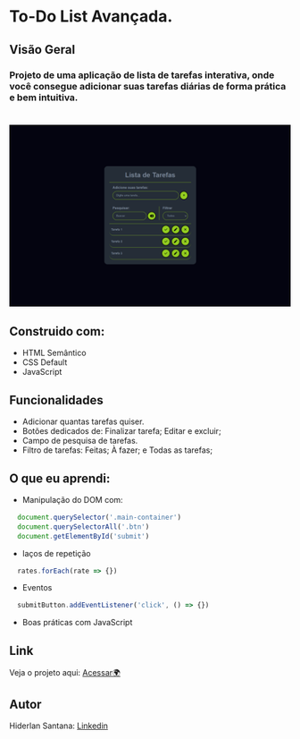 # To-Do List Avançada.
## Visão Geral

### Projeto de uma aplicação de lista de tarefas interativa, onde você consegue adicionar suas tarefas diárias de forma prática e bem intuitiva. 
#

![](./Assets/images/todo-avancada.png)


## Construido com:
- HTML Semântico
- CSS Default
- JavaScript

## Funcionalidades
- Adicionar quantas tarefas quiser.
- Botões dedicados de: Finalizar tarefa; Editar e excluir;
- Campo de pesquisa de tarefas.
- Filtro de tarefas: Feitas; À fazer; e Todas as tarefas;


## O que eu aprendi:
- Manipulação do DOM com:
```js
  document.querySelector('.main-container')
  document.querySelectorAll('.btn')
  document.getElementById('submit')
```
- laços de repetição
```js
  rates.forEach(rate => {})
```
- Eventos
```js
  submitButton.addEventListener('click', () => {})
```
- Boas práticas com JavaScript

## Link

Veja o projeto aqui: [Acessar🌍](https://devhiderlan.github.io/To-Do-List-Avancada/)

## Autor

Hiderlan Santana: [Linkedin](https://www.linkedin.com/in/hiderlan-santana/)
